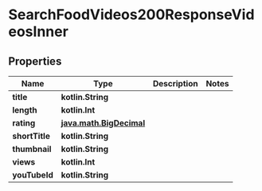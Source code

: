 
# SearchFoodVideos200ResponseVideosInner

## Properties
| Name | Type | Description | Notes |
| ------------ | ------------- | ------------- | ------------- |
| **title** | **kotlin.String** |  |  |
| **length** | **kotlin.Int** |  |  |
| **rating** | [**java.math.BigDecimal**](java.math.BigDecimal.md) |  |  |
| **shortTitle** | **kotlin.String** |  |  |
| **thumbnail** | **kotlin.String** |  |  |
| **views** | **kotlin.Int** |  |  |
| **youTubeId** | **kotlin.String** |  |  |



